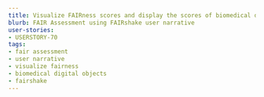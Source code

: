 ```yaml
---
title: Visualize FAIRness scores and display the scores of biomedical digital objects on your websites.
blurb: FAIR Assessment using FAIRshake user narrative
user-stories:
- USERSTORY-70
tags:
- fair assessment
- user narrative
- visualize fairness
- biomedical digital objects
- fairshake
---
```


